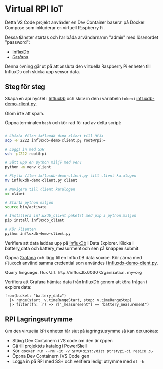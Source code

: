 # Virtual RPI IoT

Detta VS Code projekt använder en Dev Container baserat på Docker Compose som inkluderar en virtuell Raspberry Pi.

Dessa tjänster startas och har båda användarnamn "admin" med lösenordet "password":

- [InfluxDb](http://localhost:8086)
- [Grafana](http://localhost:3000)

Denna övning går ut på att ansluta den virtuella Raspberry Pi enheten till InfluxDb och skicka upp sensor data.

## Steg för steg

Skapa en api nyckel i [InfluxDb](http://localhost:8086) och skriv in den i variabeln `token` i [influxdb-demo-client.py](influxdb-demo-client.py).

Glöm inte att spara.

Öppna terminalen `bash` och kör rad för rad av detta script:

```bash

# Skicka filen influxdb-demo-client till RPIn
scp -P 2222 influxdb-demo-client.py root@rpi:~

# Logga in med SSH
ssh -p2222 root@rpi

# Sätt upp en python miljö med venv
python -m venv client

# Flytta filen influxdb-demo-client.py till client katalogen
mv influxdb-demo-client.py client

# Navigera till client katalogen
cd client

# Starta python miljön
source bin/activate

# Installera influxdb_client paketet med pip i python miljön
pip install influxdb_client

# Kör klienten
python influxdb-demo-client.py
```

Verifiera att data laddas upp på [InfluxDb](http://localhost:8086) i Data Explorer. 
Klicka i battery_data och battery_measurment och sen på knappen submit.

Öppna [Grafana](http://localhost:3000) och lägg till en InfluxDB data source.
Kör gärna med `Flux`och använd samma credential som användes i [influxdb-demo-client.py](influxdb-demo-client.py).

Quary language: Flux
Url: http://influxdb:8086
Organization: my-org

Verifiera att Grafana hämtas data från InfluxDb genom att köra frågan i explore data:
```Flux
from(bucket: "battery_data")
  |> range(start: v.timeRangeStart, stop: v.timeRangeStop)
  |> filter(fn: (r) => r["_measurement"] == "battery_measurement")
```

## RPI Lagringsutrymme

Om den virtuella RPI enheten får slut på lagringsutrymme så kan det utökas:

- Stäng Dev Containern i VS code om den är öppen
- Gå till projektets katalog i PowerShell
- Kör: `docker run --rm -it -v $PWD/dist:/dist ptrsr/pi-ci resize 3G`
- Öppna Dev Containern i VS Code igen
- Logga in på RPI med SSH och verifiera ledigt utrymme med `df -h`
